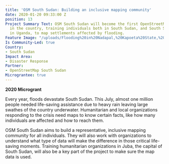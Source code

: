 ```yaml
---
title: 'OSM South Sudan: Building an inclusive mapping community'
date: 2020-01-20 09:33:00 Z
position: 13
Project Summary Text: OSM South Sudan will become the first OpenStreetMap community
  in the country, training individuals both in South Sudan, and South Sudanese refugees
  in Uganda, to map settlements affected by flooding.
Feature Image: "/uploads/Flooding%20in%20Nadapal,%20Kapoeta%20State,%20Eastern%20Equatorial-05e5b0.jpg"
Is Community-Led: true
Country:
- South Sudan
Impact Area:
- Disaster Response
Partner:
- OpenStreetMap South Sudan
Micrograntee: true
---
```


**2020 Microgrant** 
 
Every year, floods devastate South Sudan. This July, almost one million people needed life-saving assistance due to heavy rain leaving large swathes of the country underwater. Humanitarian and local organizations responding to the crisis need maps to know certain facts, like how many individuals are affected and how to reach them.
 
OSM South Sudan aims to build a representative, inclusive mapping community for all individuals. They will also work with organizations to understand what type of data will make the difference in those critical life-saving moments. Training humanitarian organizations in Juba, the capital of South Sudan, will also be a key part of the project to make sure the map data is used. 

